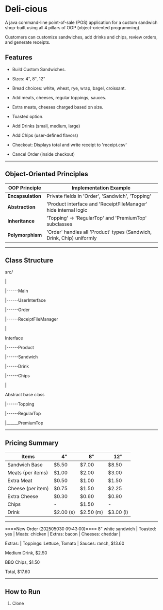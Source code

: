 # Deli-cious
A java command-line point-of-sale (POS) application for a custom sandwich shop-built using all 4 pillars of OOP (object-oriented programming). 

Customers can customize sandwiches, add drinks and chips, review orders, and generate receipts.


## Features

- Build Custom Sandwiches.
- Sizes: 4", 8", 12"
- Bread choices: white, wheat, rye, wrap, bagel, croissant.
- Add meats, cheeses, regular toppings, sauces.
- Extra meats, cheeses charged based on size.
- Toasted option.


- Add Drinks (small, medium, large)
- Add Chips (user-defined flavors)
- Checkout: Displays total and write receipt to 'receipt.csv'
- Cancel Order (inside checkout)

-----

## Object-Oriented Principles

| OOP Principle  | Implementation Example                                  |
|----------------|---------------------------------------------------------|
| **Encapsulation** | Private fields in 'Order', 'Sandwich', 'Topping' |
| **Abstraction** | 'Product interface and 'ReceiptFileManager' hide internal logic |
| **Inheritance** | 'Topping' -> 'RegularTop' and 'PremiumTop' subclasses |
| **Polymorphism** | 'Order' handles all 'Product' types (Sandwich, Drink, Chip) uniformly |

-----

## Class Structure

src/

|

 |------Main

 |------UserInterface

 |------Order

 |------ReceiptFileManager

|

Interface

 |------Product

 |------Sandwich

 |------Drink

 |------Chips
 
|

Abstract base class

|------Topping

|------RegularTop

|______PremiumTop

---

## Pricing Summary

| Items             | 4"   | 8"  | 12"   |
|-------------------|------|-----|-------|
| Sandwich Base     | $5.50 | $7.00 | $8.50 |
| Meats (per items) | $1.00 | $2.00 | $3.00 |
| Extra Meat | $0.50 | $1.00 | $1.50 |
| Cheese (per item) | $0.75 | $1.50 | $2.25 |
| Extra Cheese | $0.30 | $0.60 | $0.90 |
| Chips | - | $1.50 | - |
| Drink | $2.00 (s) | $2.50 (m) | $3.00 (l) |

----

====New Order (202505030 09:43:00)====
8" white sandwich | Toasted: yes | Meats: chicken | Extras: bacon | Cheeses: cheddar |

Extras: | Toppings: Lettuce, Tomato | Sauces: ranch, $13.60

Medium Drink, $2.50

BBQ Chips, $1.50

Total, $17.60

---

## How to Run

1. Clone